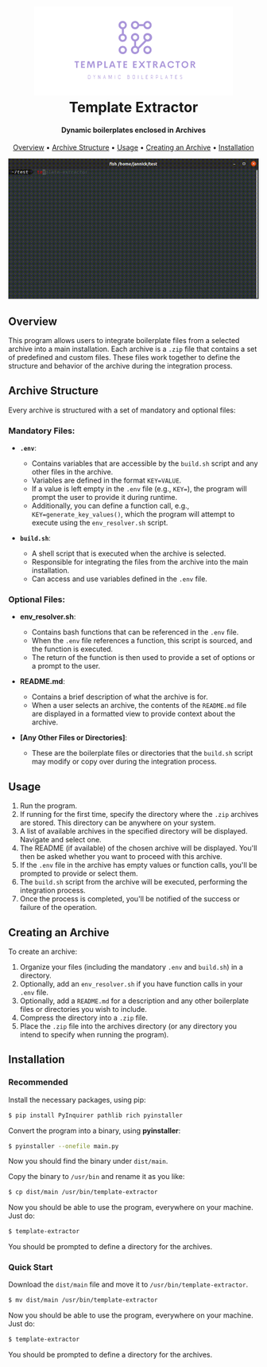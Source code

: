 <h1 align="center">
  <br>
  <img src="./assets/template_extractor_big_trans.png" alt="Markdownify" width="400">
  <br>
  Template Extractor
  <br>
</h1>

<h4 align="center">Dynamic boilerplates enclosed in Archives</h4>

<p align="center">
  <a href="#overview">Overview</a> •
  <a href="#archive-structure">Archive Structure</a> •
  <a href="#usage">Usage</a> •
  <a href="#creating-an-archive">Creating an Archive</a> •
  <a href="#installation">Installation</a>
</p>

![screenshot](./assets/template_extractor_demo.gif)

## Overview

This program allows users to integrate boilerplate files from a selected archive into a main installation. Each archive is a `.zip` file that contains a set of predefined and custom files. These files work together to define the structure and behavior of the archive during the integration process.

## Archive Structure

Every archive is structured with a set of mandatory and optional files:

### Mandatory Files:

- **`.env`**:
  - Contains variables that are accessible by the `build.sh` script and any other files in the archive.
  - Variables are defined in the format `KEY=VALUE`. 
  - If a value is left empty in the `.env` file (e.g., `KEY=`), the program will prompt the user to provide it during runtime.
  - Additionally, you can define a function call, e.g., `KEY=generate_key_values()`, which the program will attempt to execute using the `env_resolver.sh` script.

- **`build.sh`**:
  - A shell script that is executed when the archive is selected.
  - Responsible for integrating the files from the archive into the main installation.
  - Can access and use variables defined in the `.env` file.

### Optional Files:

- **env_resolver.sh**:
  - Contains bash functions that can be referenced in the `.env` file.
  - When the `.env` file references a function, this script is sourced, and the function is executed.
  - The return of the function is then used to provide a set of options or a prompt to the user.

- **README.md**:
  - Contains a brief description of what the archive is for.
  - When a user selects an archive, the contents of the `README.md` file are displayed in a formatted view to provide context about the archive.

- **[Any Other Files or Directories]**:
  - These are the boilerplate files or directories that the `build.sh` script may modify or copy over during the integration process.

## Usage

1. Run the program.
2. If running for the first time, specify the directory where the `.zip` archives are stored. This directory can be anywhere on your system.
3. A list of available archives in the specified directory will be displayed. Navigate and select one.
4. The README (if available) of the chosen archive will be displayed. You'll then be asked whether you want to proceed with this archive.
5. If the `.env` file in the archive has empty values or function calls, you'll be prompted to provide or select them.
6. The `build.sh` script from the archive will be executed, performing the integration process.
7. Once the process is completed, you'll be notified of the success or failure of the operation.

## Creating an Archive

To create an archive:

1. Organize your files (including the mandatory `.env` and `build.sh`) in a directory.
2. Optionally, add an `env_resolver.sh` if you have function calls in your `.env` file.
3. Optionally, add a `README.md` for a description and any other boilerplate files or directories you wish to include.
4. Compress the directory into a `.zip` file.
5. Place the `.zip` file into the archives directory (or any directory you intend to specify when running the program).

## Installation

### Recommended

Install the necessary packages, using pip:

```bash
$ pip install PyInquirer pathlib rich pyinstaller
```

Convert the program into a binary, using **pyinstaller**:

```bash
$ pyinstaller --onefile main.py
```

Now you should find the binary under `dist/main`.

Copy the binary to `/usr/bin` and rename it as you like:

```bash
$ cp dist/main /usr/bin/template-extractor
```

Now you should be able to use the program, everywhere on your machine. Just do:

```bash
$ template-extractor
```

You should be prompted to define a directory for the archives.

### Quick Start

Download the `dist/main` file and move it to `/usr/bin/template-extractor`.

```bash
$ mv dist/main /usr/bin/template-extractor
```

Now you should be able to use the program, everywhere on your machine. Just do:

```bash
$ template-extractor
```

You should be prompted to define a directory for the archives.